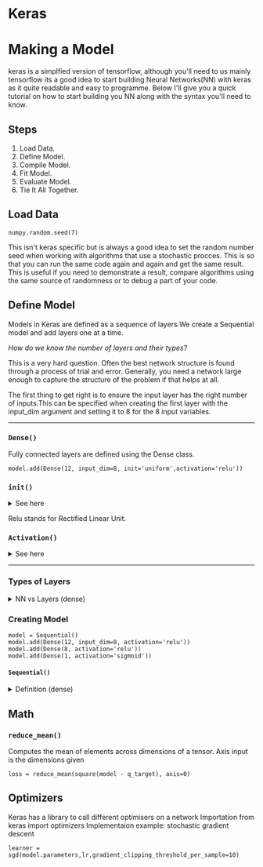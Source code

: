 # Keras

# Making a  Model
keras is a simplfied version of tensorflow, although you'll need to us mainly tensorflow its a good idea to start building Neural Networks(NN) with keras as it quite readable and easy to programme. Below I'll give you a quick tutorial on how to start building you NN along with the syntax you'll need to know.

## Steps
1) Load Data.
2) Define Model.
3) Compile Model.
4) Fit Model.
5) Evaluate Model.
6) Tie It All Together.

## Load Data 
```
numpy.random.seed(7)
```
This isn't keras specific but is always a good idea to set the random number seed when working with algorithms that use a stochastic procces. This is so that you can run the same code again and again and get the same result. This is useful if you need to demonstrate a result, compare algorithms using the same source of randomness or to debug a part of your code.

## Define Model
Models in Keras are defined as a sequence of layers.We create a Sequential model and add layers one at a time. 

_How do we know the number of layers and their types?_

This is a very hard question. Often the best network structure is found through a process of trial and error. Generally, you need a network large enough to capture the structure of the problem if that helps at all.

The first thing to get right is to ensure the input layer has the right number of inputs.This can be specified when creating the first layer with the input_dim argument and setting it to 8 for the 8 input variables.

****************************************************************************
### `Dense()`
Fully connected layers are defined using the Dense class. 
```
model.add(Dense(12, input_dim=8, init='uniform',activation='relu'))

```
### `init()`
<details><summary> See here </summary>
<p>

  Initializations define the way to set the initial random weights of Keras layers.
  The keyword arguments used for passing initializers to layers will depend on the layer. Usually it is simply  `kernel_initializer` and `bias_initializer`:
  ```
  model.add(Dense(64,kernel_initializer='random_uniform',bias_initializer='zeros'))
  ```
  Types:
 `keras.initializers.Initializer() `
  Initializer base class: all initializers inherit from this class.

  `keras.initializers.Zeros()`
  Initializer that generates tensors initialized to 0.

  `Ones()`
  Initializer that generates tensors initialized to 1.

  `keras.initializers.Constant(value=0)`
  Initializer that generates tensors initialized to a constant value.

  `keras.initializers.RandomNormal(mean=0.0, stddev=0.05, seed=None)`
  Initializer that generates tensors with a uniform distribution.
</p>
</details>


Relu stands for Rectified Linear Unit.

### `Activation()`
<details><summary> See here </summary>
<p>

  Restricts data to a rangeeg:softmax, tanh, abs, sigmoid

  Graphs of those functions

  Activation is also another function that can be called in dense or by it self
</p>
</details>

****************************************************************************


### Types of Layers

<details><summary> NN vs Layers (dense) </summary>
<p>
  
Tensorflow proposes on the one hand a low level API (`tf.`, `tf.nn.`...), and on the other hand, a higher level API (`tf.layers.`, `tf.losses.`,...).
The goal of the higher level API is to provide functions that greatly simplify the design of the most common neural nets. The lower level API is there for people with special needs, or who wishes to keep a finer control of what is going on.

If you wanted something closer to tensorflow with more customisable layers use lambda.

### `Lambda()`
In Python anonymous functions are defined using the lambda keyword.
Keras employs a similar naming scheme to define anonymous/custom layers. Lambda layers in Keras help you to implement layers or functionality that is not prebuilt and which do not require trainable weights.
```
hidden_layer = lambda: Dense(num_hidden_neurons, activation=cntk.ops.relu)
keras.layers.Lambda(function, output_shape=None,mask=None,arguments=None)
```
</p>
</details>

### Creating Model

```
model = Sequential()
model.add(Dense(12, input_dim=8, activation='relu'))
model.add(Dense(8, activation='relu'))
model.add(Dense(1, activation='sigmoid'))
```

#### `Sequential()`
<details><summary> Definition (dense)</summary>
<p>
  
Inherits with model creates a linear stack of layers.
```
unbound_model = Sequential([l1, l2])
```

</p>
</details>


## Math
### `reduce_mean()`
Computes the mean of elements across dimensions of a tensor. Axis input is the dimensions given
```
loss = reduce_mean(square(model - q_target), axis=0)
```
## Optimizers
Keras has a library to call different optimisers on a network
Importation from keras import optimizers
Implementaion example: stochastic gradient descent
``` 
learner = sgd(model.parameters,lr,gradient_clipping_threshold_per_sample=10)
```





